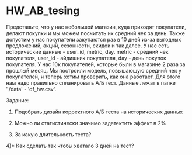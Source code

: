 # HW_AB_tesing


Представьте, что у нас небольшой магазин, куда приходят покупатели, делают покупки и мы можем посчитать их средний чек за день. Также допустим у нас покупатели закупаются раз в 10 дней из-за выгодных предложений, акций, сезонности, скидок и так далее. У нас есть исторические данные - user_id, metric, day. metric - cредний чек покупателя, user_id - айдишник покупателя, day - день покупок покупателя. У нас 10к покупателей, которые были в магазине 2 раза за прошлый месяц. Мы построили модель, повышающую средний чек у покупателей, и теперь хотим проверить, как она работает. Для этого нам надо правильно спланировать А/Б тест.
Данные лежат в папке './data'  - 'df_hw.csv'.

Задание:

1) Подобрать дизайн корректного А/Б теста на исторических данных

2) Можно ли статистически значимо задетектить эффект в 2% 

3) За какую длительность теста?

4)* Как сделать так чтобы хватало 3 дней на тест?
